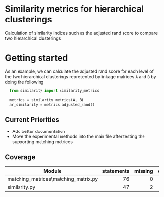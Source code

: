 # Similarity metrics for hierarchical clusterings

Calculation of similarity indices such as the adjusted rand score to compare two hierarchical clusterings

# Getting started

As an example, we can calculate the adjusted rand score for each level of the two hierarchical clusterings represented by linkage
matrices `A` and `B` by doing the following

```python
  from similarity import similarity_metrics
  
  metrics = similarity_metrics(A, B)
  ar_similarity = metrics.adjusted_rand()
```
## Current Priorities
* Add better documentation
* Move the experimental methods into the main file after testing the supporting matching matrices

## Coverage

| Module                               | statements | missing | excluded | coverage |
|--------------------------------------|-----------:|--------:|---------:|---------:|
| matching_matrices\matching_matrix.py |         76 |       0 |        0 |     100% |
| similarity.py                        |         47 |       2 |        0 |      96% |